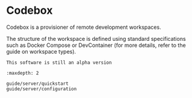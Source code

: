 # Codebox
Codebox is a provisioner of remote development workspaces. 

The structure of the workspace is defined using standard specifications such as Docker Compose or DevContainer (for more details, refer to the guide on workspace types).

```{warning}
This software is still an alpha version
```

```{toctree}
:maxdepth: 2

guide/server/quickstart
guide/server/configuration
```